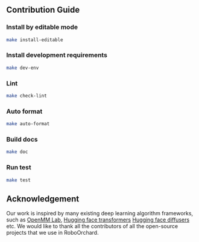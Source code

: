 ## Contribution Guide

### Install by editable mode

```bash
make install-editable
```

### Install development requirements

```bash
make dev-env
```

### Lint

```bash
make check-lint
```

### Auto format

```bash
make auto-format
```

### Build docs

```bash
make doc
```

### Run test

```bash
make test
```

## Acknowledgement

Our work is inspired by many existing deep learning algorithm frameworks, such as [OpenMM Lab](https://github.com/openmm), [Hugging face transformers](https://github.com/huggingface/transformers) [Hugging face diffusers](https://github.com/huggingface/diffusers) etc. We would like to thank all the contributors of all the open-source projects that we use in RoboOrchard.
